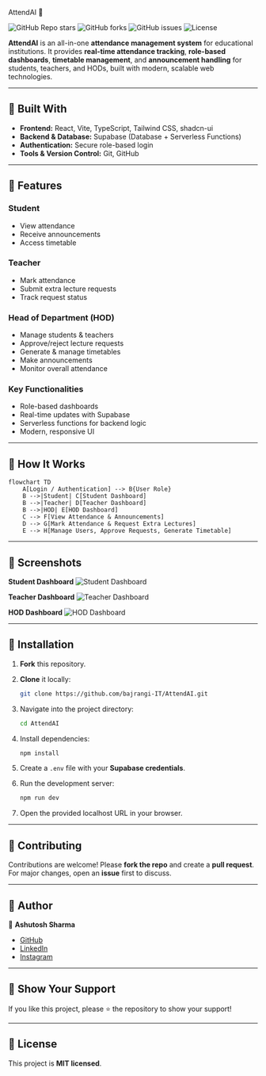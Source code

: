

AttendAI 🏫

![GitHub Repo stars](https://img.shields.io/github/stars/bajrangi-IT/AttendAI?style=social)
![GitHub forks](https://img.shields.io/github/forks/bajrangi-IT/AttendAI?style=social)
![GitHub issues](https://img.shields.io/github/issues/bajrangi-IT/AttendAI)
![License](https://img.shields.io/github/license/bajrangi-IT/AttendAI)

**AttendAI** is an all-in-one **attendance management system** for educational institutions. It provides **real-time attendance tracking**, **role-based dashboards**, **timetable management**, and **announcement handling** for students, teachers, and HODs, built with modern, scalable web technologies.

---

## 📌 Built With

- **Frontend:** React, Vite, TypeScript, Tailwind CSS, shadcn-ui  
- **Backend & Database:** Supabase (Database + Serverless Functions)  
- **Authentication:** Secure role-based login  
- **Tools & Version Control:** Git, GitHub  

---

## 📌 Features

### Student
- View attendance  
- Receive announcements  
- Access timetable  

### Teacher
- Mark attendance  
- Submit extra lecture requests  
- Track request status  

### Head of Department (HOD)
- Manage students & teachers  
- Approve/reject lecture requests  
- Generate & manage timetables  
- Make announcements  
- Monitor overall attendance  

### Key Functionalities
- Role-based dashboards  
- Real-time updates with Supabase  
- Serverless functions for backend logic  
- Modern, responsive UI  

---

## 📌 How It Works

```mermaid
flowchart TD
    A[Login / Authentication] --> B{User Role}
    B -->|Student| C[Student Dashboard]
    B -->|Teacher| D[Teacher Dashboard]
    B -->|HOD| E[HOD Dashboard]
    C --> F[View Attendance & Announcements]
    D --> G[Mark Attendance & Request Extra Lectures]
    E --> H[Manage Users, Approve Requests, Generate Timetable]
````

---

## 📌 Screenshots

**Student Dashboard**
![Student Dashboard](screenshots/student_dashboard.png)

**Teacher Dashboard**
![Teacher Dashboard](screenshots/teacher_dashboard.png)

**HOD Dashboard**
![HOD Dashboard](screenshots/hod_dashboard.png)


---

## 📌 Installation

1. **Fork** this repository.
2. **Clone** it locally:

   ```bash
   git clone https://github.com/bajrangi-IT/AttendAI.git
   ```
3. Navigate into the project directory:

   ```bash
   cd AttendAI
   ```
4. Install dependencies:

   ```bash
   npm install
   ```
5. Create a `.env` file with your **Supabase credentials**.
6. Run the development server:

   ```bash
   npm run dev
   ```
7. Open the provided localhost URL in your browser.

---

## 📌 Contributing

Contributions are welcome! Please **fork the repo** and create a **pull request**. For major changes, open an **issue** first to discuss.

---

## 📌 Author

👤 **Ashutosh Sharma**

* [GitHub](https://github.com/bajrangi-IT)
* [LinkedIn](https://www.linkedin.com/in/ashutosh-sharma-3a685b382/)
* [Instagram](https://www.instagram.com/ashu.devops/)
---

## 📌 Show Your Support

If you like this project, please ⭐️ the repository to show your support!

---

## 📌 License

This project is **MIT licensed**.


```

